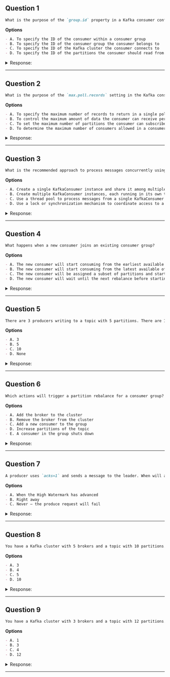 ## Question 1

```markdown
What is the purpose of the `group.id` property in a Kafka consumer configuration?
```

**Options**

```markdown
- A. To specify the ID of the consumer within a consumer group
- B. To specify the ID of the consumer group the consumer belongs to
- C. To specify the ID of the Kafka cluster the consumer connects to
- D. To specify the ID of the partitions the consumer should read from
```

<details><summary>Response:</summary>

**Answer:** B

**Explanation:**

```markdown
`group.id` identifies the consumer group to which the consumer belongs. Consumers with the same group ID share partition consumption and offset commits.

- A. Incorrect — consumer instance ID is not `group.id`.
- B. Correct — identifies the consumer group.
- C. Incorrect — Kafka cluster ID is configured elsewhere.
- D. Incorrect — partitions are assigned separately.
```

</details>

---

## Question 2

```markdown
What is the purpose of the `max.poll.records` setting in the Kafka consumer configuration?
```

**Options**

```markdown
- A. To specify the maximum number of records to return in a single poll
- B. To control the maximum amount of data the consumer can receive per second
- C. To set the maximum number of partitions the consumer can subscribe to
- D. To determine the maximum number of consumers allowed in a consumer group
```

<details><summary>Response:</summary>

**Answer:** A

**Explanation:**

```markdown
The `max.poll.records` setting specifies the maximum number of records returned in a single call to `poll()`. This allows controlling batch size for memory and processing reasons.

- A. Correct — controls maximum records per poll.
- B. It does not control data rate per second.
- C. Number of partitions is unrelated.
- D. Consumer group size is not controlled here.
```

</details>

---

## Question 3

```markdown
What is the recommended approach to process messages concurrently using the KafkaConsumer?
```

**Options**

```markdown
- A. Create a single KafkaConsumer instance and share it among multiple threads
- B. Create multiple KafkaConsumer instances, each running in its own thread
- C. Use a thread pool to process messages from a single KafkaConsumer instance
- D. Use a lock or synchronization mechanism to coordinate access to a shared KafkaConsumer instance
```

<details><summary>Response:</summary>

**Answer:** B

**Explanation:**

```markdown
KafkaConsumer is not thread-safe. The recommended approach is to create multiple consumer instances, each in its own thread, allowing safe concurrent consumption.

- A. Incorrect — sharing one consumer across threads is unsafe.
- B. Correct — multiple consumers for concurrency.
- C. Incorrect — a single consumer with thread pool is unsafe.
- D. Incorrect — locking adds complexity and is discouraged.
```

</details>

---

## Question 4

```markdown
What happens when a new consumer joins an existing consumer group?
```

**Options**

```markdown
- A. The new consumer will start consuming from the earliest available offset for all partitions
- B. The new consumer will start consuming from the latest available offset for all partitions
- C. The new consumer will be assigned a subset of partitions and start consuming from the last committed offset for each partition
- D. The new consumer will wait until the next rebalance before starting to consume
```

<details><summary>Response:</summary>

**Answer:** C

**Explanation:**

```markdown
When a new consumer joins an existing group, Kafka triggers a rebalance to distribute partitions among all consumers. The new consumer gets a subset of partitions and resumes from the last committed offset for each.

- A. Incorrect — offset depends on last committed offset.
- B. Incorrect — offset depends on last committed offset.
- C. Correct — rebalance and resume from committed offsets.
- D. Incorrect — rebalance happens immediately.
```

</details>

---

## Question 5

```markdown
There are 3 producers writing to a topic with 5 partitions. There are 10 consumers in the same consumer group. How many consumers will remain idle?
```

**Options**

```markdown
- A. 3
- B. 5
- C. 10
- D. None
```

<details><summary>Response:</summary>

**Answer:** B

**Explanation:**

```markdown
Only 5 partitions are available, so only 5 consumers can be assigned partitions. The other 5 consumers remain idle.

- A. Incorrect.
- B. Correct — 5 consumers idle.
- C. Incorrect.
- D. Incorrect.
```

</details>

---

## Question 6

```markdown
Which actions will trigger a partition rebalance for a consumer group? (Select 3)
```

**Options**

```markdown
- A. Add the broker to the cluster
- B. Remove the broker from the cluster
- C. Add a new consumer to the group
- D. Increase partitions of the topic
- E. A consumer in the group shuts down
```

<details><summary>Response:</summary>

**Answer:** C, D, E

**Explanation:**

```markdown
Rebalances occur when consumers join or leave the group or when partitions change.

- A. Adding brokers does not trigger rebalance.
- B. Removing brokers does not trigger rebalance.
- C. Adding a consumer triggers rebalance.
- D. Increasing partitions triggers rebalance.
- E. Consumer shutdown triggers rebalance.
```

</details>

---

## Question 7

```markdown
A producer uses `acks=1` and sends a message to the leader. When will a consumer see this message?
```

**Options**

```markdown
- A. When the High Watermark has advanced
- B. Right away
- C. Never — the produce request will fail
```

<details><summary>Response:</summary>

**Answer:** A

**Explanation:**

```markdown
Consumers only read messages up to the High Watermark (HW), which advances after the message is replicated to all in-sync replicas. With `acks=1`, only the leader acknowledges the write, so the HW advances later.

- A. Correct — consumer sees message after HW advances.
- B. Incorrect — consumer does not see immediately.
- C. Incorrect — message does not fail.
```

</details>

---

## Question 8

```markdown  
You have a Kafka cluster with 5 brokers and a topic with 10 partitions. You want to consume messages from this topic using a consumer group with 3 consumers. What is the maximum number of partitions that can be assigned to a single consumer?  
```  

**Options**
```markdown  
- A. 3  
- B. 4  
- C. 5  
- D. 10  
```  

<details><summary>Response:</summary>  

**Answer:** B

**Explanation:**

```markdown  
Kafka distributes partitions as evenly as possible among consumers.  

- A. Would leave 1 partition unassigned  
- B. Correct. 4+3+3 distribution covers all 10 partitions  
- C. Would require at least 2 consumers with 5 partitions each  
- D. All partitions can't be assigned to one consumer in a group  
```  

</details>  

---  

## Question 9

```markdown  
You have a Kafka cluster with 3 brokers and a topic with 12 partitions. You want to create a consumer group with 4 consumers to consume messages from this topic. How many consumers will be actively consuming messages?  
```  

**Options**
```markdown  
- A. 1  
- B. 3  
- C. 4  
- D. 12  
```  

<details><summary>Response:</summary>  

**Answer:** C

**Explanation:**

```markdown  
All consumers will be active when partitions > consumers.  

- A. Would leave 11 partitions unprocessed  
- B. Would leave 3 partitions unprocessed  
- C. Correct. 12 partitions distributed to 4 consumers (3 each)  
- D. Consumers can't be assigned more than one partition each  
```  

</details>  

---  
